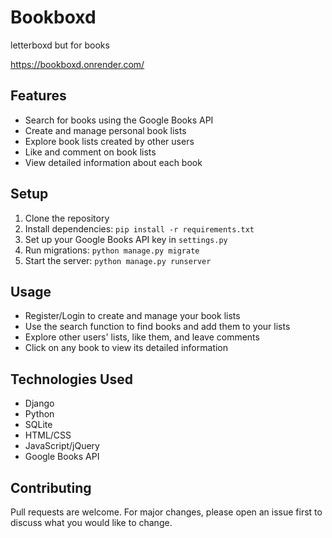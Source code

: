 # Bookboxd
letterboxd but for books

https://bookboxd.onrender.com/

## Features

- Search for books using the Google Books API
- Create and manage personal book lists
- Explore book lists created by other users
- Like and comment on book lists
- View detailed information about each book

## Setup

1. Clone the repository
2. Install dependencies: `pip install -r requirements.txt`
3. Set up your Google Books API key in `settings.py`
4. Run migrations: `python manage.py migrate`
5. Start the server: `python manage.py runserver`

## Usage

- Register/Login to create and manage your book lists
- Use the search function to find books and add them to your lists
- Explore other users' lists, like them, and leave comments
- Click on any book to view its detailed information

## Technologies Used

- Django
- Python
- SQLite
- HTML/CSS
- JavaScript/jQuery
- Google Books API

## Contributing

Pull requests are welcome. For major changes, please open an issue first to discuss what you would like to change.
